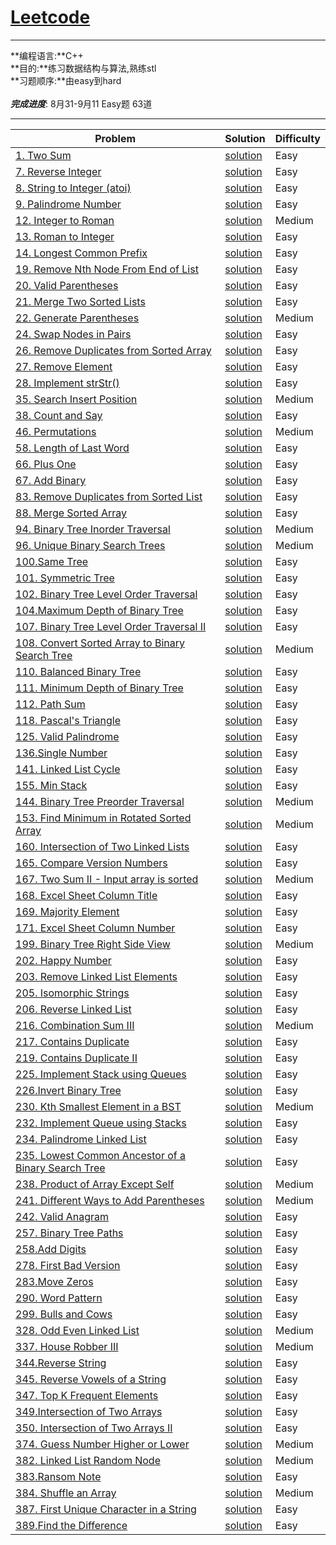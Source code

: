 





# [Leetcode](https://leetcode.com/problemset/algorithms/)
---

**编程语言:**C++<br>
**目的:**练习数据结构与算法,熟练stl<br>
**习题顺序:**由easy到hard<br>
<br>
***完成进度***:  8月31-9月11 Easy题 63道

---



Problem | Solution | Difficulty
---|---|---
[1. Two Sum](https://leetcode.com/problems/two-sum)| [solution](https://github.com/RustonOoOo/leetcode/blob/master/1.%20Two%20Sum/solution.cpp)|Easy
[7. Reverse Integer](https://leetcode.com/problems/reverse-integer)|[solution](https://github.com/RustonOoOo/leetcode/blob/master/7.%20Reverse%20Integer/solution.cpp)|Easy
[8. String to Integer (atoi)](https://leetcode.com/problems/string-to-integer-atoi)|[solution](https://github.com/RustonOoOo/leetcode/tree/master/8.%20String%20to%20Integer%20(atoi))|Easy
[9. Palindrome Number](https://leetcode.com/problems/palindrome-number)|[solution](https://github.com/RustonOoOo/leetcode/blob/master/9.%20Palindrome%20Number/solution.cpp)|Easy
[12. Integer to Roman](https://leetcode.com/problems/integer-to-roman)|[solution](https://github.com/RustonOoOo/leetcode/blob/5286cc73bb234b150f93c51d0febbb64e118cbba/12.%20Integer%20to%20Roman/solution.cpp)|Medium
[13. Roman to Integer](https://leetcode.com/problems/roman-to-integer/) | [solution](https://github.com/RustonOoOo/leetcode/tree/master/13.%20Roman%20to%20Integer) | Easy
[14. Longest Common Prefix](https://leetcode.com/problems/longest-common-prefix)|[solution](https://github.com/RustonOoOo/leetcode/blob/master/14.%20Longest%20Common%20Prefix/solution.cpp)|Easy
[19. Remove Nth Node From End of List](https://leetcode.com/problems/remove-nth-node-from-end-of-list)|[solution](https://github.com/RustonOoOo/leetcode/blob/master/19.%20Remove%20Nth%20Node%20From%20End%20of%20List/solution.cpp)|Easy  
[20. Valid Parentheses](https://leetcode.com/problems/valid-parentheses)|[solution](https://github.com/RustonOoOo/leetcode/blob/master/20.%20Valid%20Parentheses/solution.cpp)|Easy
[21. Merge Two Sorted Lists](https://leetcode.com/problems/merge-two-sorted-lists) | [solution](https://github.com/RustonOoOo/leetcode/blob/master/21.%20Merge%20Two%20Sorted%20Lists/solution.cpp)|Easy
[22. Generate Parentheses](https://leetcode.com/problems/generate-parentheses)|[solution](https://github.com/RustonOoOo/leetcode/blob/71038c5028725cb4cb7620f45b93b61fa1253ee1/22.%20Generate%20Parentheses/solution.cpp)|Medium
[24. Swap Nodes in Pairs](https://leetcode.com/problems/swap-nodes-in-pairs)|[solution](https://github.com/RustonOoOo/leetcode/blob/master/24.%20Swap%20Nodes%20in%20Pairs/solution.cpp)|Easy
[26. Remove Duplicates from Sorted Array](https://leetcode.com/problems/remove-duplicates-from-sorted-array)|[solution](https://github.com/RustonOoOo/leetcode/tree/master/26.%20Remove%20Duplicates%20from%20Sorted%20Array)|Easy
[27. Remove Element](https://leetcode.com/problems/remove-element)|[solution](https://github.com/RustonOoOo/leetcode/tree/master/27.%20Remove%20Element)|Easy
[28. Implement strStr()](https://leetcode.com/problems/implement-strstr)|[solution](https://github.com/RustonOoOo/leetcode/blob/master/28.%20Implement%20strStr()/solution.cpp)|Easy
[35. Search Insert Position](https://leetcode.com/problems/search-insert-position)|[solution](https://github.com/RustonOoOo/leetcode/blob/7eea77c810380491062547f20fc80bee848a7261/35.%20Search%20Insert%20Position/solution.cpp)|Medium
[38. Count and Say](https://leetcode.com/problems/count-and-say)|[solution](https://github.com/RustonOoOo/leetcode/blob/master/38.%20Count%20and%20Say/solution.cpp)|Easy
[46. Permutations](https://leetcode.com/problems/permutations)|[solution](https://github.com/RustonOoOo/leetcode/blob/7eea77c810380491062547f20fc80bee848a7261/46.%20Permutations/solution.cpp)|Medium
[58. Length of Last Word](https://leetcode.com/problems/length-of-last-word)|[solution](https://github.com/RustonOoOo/leetcode/blob/master/58.%20Length%20of%20Last%20Word/solution.cpp)|Easy
[66. Plus One](https://leetcode.com/problems/plus-one/)|[solution](https://github.com/RustonOoOo/leetcode/blob/master/66.%20Plus%20One/solution.cpp)|Easy
[67. Add Binary](https://leetcode.com/problems/add-binary)|[solution](https://github.com/RustonOoOo/leetcode/blob/master/67.%20Add%20Binary/solution.cpp)|Easy
[83. Remove Duplicates from Sorted List](https://leetcode.com/problems/remove-duplicates-from-sorted-list)|[solution](https://github.com/RustonOoOo/leetcode/blob/master/83.%20Remove%20Duplicates%20from%20Sorted%20List/solution.cpp)|Easy
[88. Merge Sorted Array](https://leetcode.com/problems/merge-sorted-array)|[solution](https://github.com/RustonOoOo/leetcode/blob/master/88.%20Merge%20Sorted%20Array/solution.cpp)|Easy
[94. Binary Tree Inorder Traversal](https://leetcode.com/problems/binary-tree-inorder-traversal)|[solution](https://github.com/RustonOoOo/leetcode/tree/5286cc73bb234b150f93c51d0febbb64e118cbba/94.%20Binary%20Tree%20Inorder%20Traversal)|Medium
[96. Unique Binary Search Trees](https://leetcode.com/problems/unique-binary-search-trees)|[solution](https://github.com/RustonOoOo/leetcode/blob/7eea77c810380491062547f20fc80bee848a7261/96.%20Unique%20Binary%20Search%20Trees/solution.cpp)|Medium
[100.Same Tree](https://leetcode.com/problems/same-tree/) | [solution](https://github.com/RustonOoOo/leetcode/blob/master/100.Same%20Tree/solution.cpp) | Easy
[101. Symmetric Tree](https://leetcode.com/problems/symmetric-tree)|[solution](https://github.com/RustonOoOo/leetcode/tree/master/101.%20Symmetric%20Tree)|Easy
[102. Binary Tree Level Order Traversal](https://leetcode.com/problems/binary-tree-level-order-traversal)|[solution](https://github.com/RustonOoOo/leetcode/blob/master/102.%20Binary%20Tree%20Level%20Order%20Traversal/solution.cpp)|Easy
[104.Maximum Depth of Binary Tree](https://leetcode.com/problems/maximum-depth-of-binary-tree/)|[solution](https://github.com/RustonOoOo/leetcode/tree/master/104.Maximum%20Depth%20of%20Binary%20Tree)  | Easy
[107. Binary Tree Level Order Traversal II](https://leetcode.com/problems/binary-tree-level-order-traversal-ii)|[solution](https://github.com/RustonOoOo/leetcode/tree/master/107.%20Binary%20Tree%20Level%20Order%20Traversal%20II)|Easy
[108. Convert Sorted Array to Binary Search Tree](https://leetcode.com/problems/convert-sorted-array-to-binary-search-tree)|[solution](https://github.com/RustonOoOo/leetcode/blob/71038c5028725cb4cb7620f45b93b61fa1253ee1/108.%20Convert%20Sorted%20Array%20to%20Binary%20Search%20Tree/solution.cpp)|Medium
[110. Balanced Binary Tree](https://leetcode.com/problems/balanced-binary-tree)|[solution](https://github.com/RustonOoOo/leetcode/blob/master/110.%20Balanced%20Binary%20Tree/solution.cpp)|Easy
[111. Minimum Depth of Binary Tree](https://leetcode.com/problems/minimum-depth-of-binary-tree)|[solution](https://github.com/RustonOoOo/leetcode/tree/master/111.%20Minimum%20Depth%20of%20Binary%20Tree)|Easy
[112. Path Sum](https://leetcode.com/problems/path-sum)|[solution](https://github.com/RustonOoOo/leetcode/blob/master/112.%20Path%20Sum/solution.cpp)|Easy
[118. Pascal's Triangle](https://leetcode.com/problems/pascals-triangle)|[solution](https://github.com/RustonOoOo/leetcode/blob/master/118.%20Pascal's%20Triangle/solution.cpp)|Easy
[125. Valid Palindrome](https://leetcode.com/problems/valid-palindrome)|[solution](https://github.com/RustonOoOo/leetcode/blob/master/125.%20Valid%20Palindrome/solution.cpp)|Easy
[136.Single Number](https://leetcode.com/problems/single-number/) | [solution](https://github.com/RustonOoOo/leetcode/tree/master/136.Single%20Number)| Easy
[141. Linked List Cycle](https://leetcode.com/problems/linked-list-cycle)|[solution](https://github.com/RustonOoOo/leetcode/tree/master/141.%20Linked%20List%20Cycle)|Easy
[155. Min Stack](https://leetcode.com/problems/min-stack)|[solution](https://github.com/RustonOoOo/leetcode/tree/master/155.%20Min%20Stack)|Easy
[144. Binary Tree Preorder Traversal](https://leetcode.com/problems/binary-tree-preorder-traversal)|[solution](https://github.com/RustonOoOo/leetcode/blob/5286cc73bb234b150f93c51d0febbb64e118cbba/144.%20Binary%20Tree%20Preorder%20Traversal/solution.cpp)|Medium
[153. Find Minimum in Rotated Sorted Array](https://leetcode.com/problems/find-minimum-in-rotated-sorted-array)|[solution](https://github.com/RustonOoOo/leetcode/blob/7eea77c810380491062547f20fc80bee848a7261/153.%20Find%20Minimum%20in%20Rotated%20Sorted%20Array/solution.cpp)|Medium
[160. Intersection of Two Linked Lists](https://leetcode.com/problems/intersection-of-two-linked-lists)|[solution](https://github.com/RustonOoOo/leetcode/tree/master/160.%20Intersection%20of%20Two%20Linked%20Lists)|Easy
[165. Compare Version Numbers](https://leetcode.com/problems/compare-version-numbers)|[solution](https://github.com/RustonOoOo/leetcode/tree/master/165.%20Compare%20Version%20Numbers)|Easy
[167. Two Sum II - Input array is sorted](https://leetcode.com/problems/two-sum-ii-input-array-is-sorted)|[solution](https://github.com/RustonOoOo/leetcode/blob/392224cb0e2360a18a7226d66a498079d5fa5e63/67.%20Two%20Sum%20II%20-%20Input%20array%20is%20sorted/solution.cpp)|Medium
[168. Excel Sheet Column Title](https://leetcode.com/problems/excel-sheet-column-title)|[solution](https://github.com/RustonOoOo/leetcode/blob/master/168.%20Excel%20Sheet%20Column%20Title/solution.cpp)|Easy
[169. Majority Element](https://leetcode.com/problems/majority-element/)|[solution](https://github.com/RustonOoOo/leetcode/tree/master/169.%20Majority%20Element%20%20QuestionEditorial%20Solution) | Easy
[171. Excel Sheet Column Number](https://leetcode.com/problems/excel-sheet-column-number/) |[solution](https://github.com/RustonOoOo/leetcode/blob/master/171.%20Excel%20Sheet%20Column%20Number/solution.cpp) | Easy
[199. Binary Tree Right Side View](https://leetcode.com/problems/binary-tree-right-side-view)|[solution](https://github.com/RustonOoOo/leetcode/blob/7eea77c810380491062547f20fc80bee848a7261/199.%20Binary%20Tree%20Right%20Side%20View/solution.cpp)|Medium
[202. Happy Number](https://leetcode.com/problems/happy-number) |[solution](https://github.com/RustonOoOo/leetcode/blob/master/202.%20Happy%20Number/solution.cpp)|Easy
[203. Remove Linked List Elements](https://leetcode.com/problems/remove-linked-list-elements)|[solution](https://github.com/RustonOoOo/leetcode/blob/master/203.%20Remove%20Linked%20List%20Elements/solution.cpp)|Easy
[205. Isomorphic Strings](https://leetcode.com/problems/isomorphic-strings)|[solution](https://github.com/RustonOoOo/leetcode/tree/master/205.%20Isomorphic%20Strings)|Easy
[206. Reverse Linked List](https://leetcode.com/problems/reverse-linked-list/)|[solution](https://github.com/RustonOoOo/leetcode/blob/master/206.%20Reverse%20Linked%20List%20%20QuestionEditorial%20Solution/solution.cpp)|Easy
[216. Combination Sum III](https://leetcode.com/problems/combination-sum-iii)|[solution](https://github.com/RustonOoOo/leetcode/blob/71038c5028725cb4cb7620f45b93b61fa1253ee1/216.%20Combination%20Sum%20III/solution.cpp)|Medium
[217. Contains Duplicate](https://leetcode.com/problems/contains-duplicate/)|[solution](https://github.com/RustonOoOo/leetcode/blob/master/217.%20Contains%20Duplicate%20%20QuestionEditorial%20Solution/solution.cpp)|Easy
[219. Contains Duplicate II](https://leetcode.com/problems/contains-duplicate-ii)|[solution](https://github.com/RustonOoOo/leetcode/blob/master/219.%20Contains%20Duplicate%20II/solution.cpp)|Easy
[225. Implement Stack using Queues](https://leetcode.com/problems/implement-stack-using-queues/)|[solution](https://github.com/RustonOoOo/leetcode/blob/master/225.%20Implement%20Stack%20using%20Queues/solution.cpp)|Easy
[226.Invert Binary Tree](https://leetcode.com/problems/invert-binary-tree/)|[solution](https://github.com/RustonOoOo/leetcode/blob/master/226.Invert%20Binary%20Tree/solution.cpp)  | Easy
[230. Kth Smallest Element in a BST](https://leetcode.com/problems/kth-smallest-element-in-a-bst)|[solution](https://github.com/RustonOoOo/leetcode/blob/5286cc73bb234b150f93c51d0febbb64e118cbba/230.%20Kth%20Smallest%20Element%20in%20a%20BST/solution.cpp)|Medium
[232. Implement Queue using Stacks](https://leetcode.com/problems/implement-queue-using-stacks)|[solution](https://github.com/RustonOoOo/leetcode/blob/master/232.%20Implement%20Queue%20using%20Stacks/solution.cpp)|Easy
[234. Palindrome Linked List](https://leetcode.com/problems/palindrome-linked-list)|[solution](https://github.com/RustonOoOo/leetcode/blob/master/234.%20Palindrome%20Linked%20List/solution.cpp)|Easy
[235. Lowest Common Ancestor of a Binary Search Tree](https://leetcode.com/problems/lowest-common-ancestor-of-a-binary-search-tree)|[solution](https://github.com/RustonOoOo/leetcode/tree/master/235.%20Lowest%20Common%20Ancestor%20of%20a%20Binary%20Search%20Tree)|Easy
[238. Product of Array Except Self](https://leetcode.com/problems/product-of-array-except-self)|[solution](https://github.com/RustonOoOo/leetcode/blob/392224cb0e2360a18a7226d66a498079d5fa5e63/238.%20Product%20of%20Array%20Except%20Self/solution.cpp)|Medium
[241. Different Ways to Add Parentheses](https://leetcode.com/problems/different-ways-to-add-parentheses)|[solution](https://github.com/RustonOoOo/leetcode/tree/71038c5028725cb4cb7620f45b93b61fa1253ee1/241.%20Different%20Ways%20to%20Add%20Parentheses)|Medium
[242. Valid Anagram](https://leetcode.com/problems/valid-anagram/) |[solution](https://github.com/RustonOoOo/leetcode/tree/master/242.%20Valid%20Anagram) | Easy
[257. Binary Tree Paths](https://leetcode.com/problems/binary-tree-paths)|[solution](https://github.com/RustonOoOo/leetcode/blob/master/257.%20Binary%20Tree%20Paths/solution.cpp)|Easy
[258.Add Digits](https://leetcode.com/problems/add-digits/)|[solution](https://github.com/RustonOoOo/leetcode/blob/master/258.Add%20Digits/solution1.cpp) | Easy
[278. First Bad Version](https://leetcode.com/problems/first-bad-version)|[solution](https://github.com/RustonOoOo/leetcode/blob/master/278.%20First%20Bad%20Version/solution.cpp)|Easy
[283.Move Zeros](https://leetcode.com/problems/move-zeroes/)|[solution](https://github.com/RustonOoOo/leetcode/blob/master/283.Move%20Zeros/solution.cpp) | Easy
[290. Word Pattern](https://leetcode.com/problems/word-pattern)|[solution](https://github.com/RustonOoOo/leetcode/blob/master/290.%20Word%20Pattern/solution.cpp)|Easy
[299. Bulls and Cows](https://leetcode.com/problems/bulls-and-cows)|[solution](https://github.com/RustonOoOo/leetcode/blob/master/299.%20Bulls%20and%20Cows/solution.cpp)|Easy
[328. Odd Even Linked List](https://leetcode.com/problems/odd-even-linked-list)|[solution](https://github.com/RustonOoOo/leetcode/blob/5286cc73bb234b150f93c51d0febbb64e118cbba/328.%20Odd%20Even%20Linked%20List/solution.cpp)|Medium
[337. House Robber III](https://leetcode.com/problems/house-robber-iii)|[solution](https://github.com/RustonOoOo/leetcode/blob/71038c5028725cb4cb7620f45b93b61fa1253ee1/337.%20House%20Robber%20III/solution.cpp)|Medium
[344.Reverse String](https://leetcode.com/problems/reverse-string/)|[solution](https://github.com/RustonOoOo/leetcode/blob/master/344.Reverse%20String/solution.cpp) | Easy
[345. Reverse Vowels of a String](https://leetcode.com/problems/reverse-vowels-of-a-string)|[solution](https://github.com/RustonOoOo/leetcode/blob/master/345.%20Reverse%20Vowels%20of%20a%20String/solution.cpp)|Easy
[347. Top K Frequent Elements](https://leetcode.com/problems/top-k-frequent-elements)|[solution](https://github.com/RustonOoOo/leetcode/blob/392224cb0e2360a18a7226d66a498079d5fa5e63/347.%20Top%20K%20Frequent%20Elements/solution.cpp)|Easy
[349.Intersection of Two Arrays](https://leetcode.com/problems/intersection-of-two-arrays/)|[solution](https://github.com/RustonOoOo/leetcode/tree/master/349.Intersection%20of%20Two%20Arrays) | Easy
[350. Intersection of Two Arrays II ](https://leetcode.com/problems/intersection-of-two-arrays-ii/)|[solution](https://github.com/RustonOoOo/leetcode/tree/master/350.%20Intersection%20of%20Two%20Arrays%20II%20%20QuestionEditorial%20Solution)|Easy
[374. Guess Number Higher or Lower](https://leetcode.com/problems/guess-number-higher-or-lower)|[solution](https://github.com/RustonOoOo/leetcode/blob/master/374.%20Guess%20Number%20Higher%20or%20Lower/solution.cpp)|Medium
[382. Linked List Random Node](https://leetcode.com/problems/linked-list-random-node)|[solution](https://github.com/RustonOoOo/leetcode/blob/392224cb0e2360a18a7226d66a498079d5fa5e63/382.%20Linked%20List%20Random%20Node/solution.cpp)|Medium
[383.Ransom Note](https://leetcode.com/problems/ransom-note/)|[solution](https://github.com/RustonOoOo/leetcode/blob/master/383.Ransom%20Note/solution.cpp) | Easy
[384. Shuffle an Array](https://leetcode.com/problems/shuffle-an-array)|[solution](https://github.com/RustonOoOo/leetcode/blob/392224cb0e2360a18a7226d66a498079d5fa5e63/384.%20Shuffle%20an%20Array/solution.cpp)|Medium
[387. First Unique Character in a String](https://leetcode.com/problems/first-unique-character-in-a-string/)|[solution](https://github.com/RustonOoOo/leetcode/blob/master/387.%20First%20Unique%20Character%20in%20a%20String/solution.cpp) |Easy
[389.Find the Difference](https://leetcode.com/problems/find-the-difference/)|[solution](https://github.com/RustonOoOo/leetcode/blob/master/389.Find%20the%20Difference/solution.cpp) | Easy
